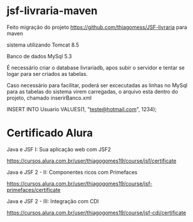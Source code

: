 # jsf-livraria-maven
Feito migração do projeto https://github.com/thiagomess/JSF-livraria para maven

sistema utilizando Tomcat 8.5

Banco de dados MySql 5.3

É necessário criar o database livrariadb, apos subir o servidor e tentar se logar para ser criados as tabelas.

Caso necessário para facilitar, poderá ser excecutadas as linhas no MySql para as tabelas do sistema virem carregadas, o arquivo esta dentro do projeto, chamado inserirBanco.xml

INSERT INTO Usuario VALUES(1, "teste@hotmail.com", 1234);

# Certificado Alura

Java e JSF I: Sua aplicação web com JSF2

https://cursos.alura.com.br/user/thiagogomes19/course/jsf/certificate

Java e JSF 2 - II: Componentes ricos com Primefaces

https://cursos.alura.com.br/user/thiagogomes19/course/jsf-primefaces/certificate

Java e JSF 2 - III: Integração com CDI

https://cursos.alura.com.br/user/thiagogomes19/course/jsf-cdi/certificate


